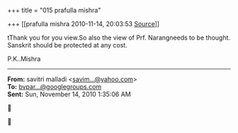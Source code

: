+++
title = "015 prafulla mishra"

+++
[[prafulla mishra	2010-11-14, 20:03:53 [Source](https://groups.google.com/g/bvparishat/c/MPZwUsWodzo)]]



tThank you for you view.So also the view of Prf. Narangneeds to be thought. Sanskrit should be protected at any cost.

P.K..Mishra  

  

------------------------------------------------------------------------

**From:** savitri malladi \<[savim...@yahoo.com]()\>  
**To:** [bvpar...@googlegroups.com]()  
**Sent:** Sun, November 14, 2010 1:35:06 AM





